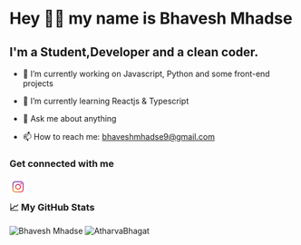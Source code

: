 



# Hey 👋🏻 my name is Bhavesh Mhadse 



## I'm a Student,Developer and a clean coder.


- 🔭 I’m currently working on Javascript, Python and some front-end projects
- 🌱 I’m currently learning Reactjs & Typescript


- 💬 Ask me about anything
- 📫 How to reach me: bhaveshmhadse9@gmail.com

<h3>Get connected with me</h3>

<a href="https://instagram.com/bhaaaavesh__" target="blank">

  <img align="left" alt="Bhavesh's Instagram" width="30px" src="instagram.png" />

</a>
<br>

<h3>📈 My GitHub Stats</h3>

<p>

<img src="https://github-readme-stats.vercel.app/api/top-langs?username=bhaveshmhadse&show_icons=true&theme=dark&locale=en&layout=compact" alt="Bhavesh Mhadse"/>

<img src="https://github-readme-stats.vercel.app/api?username=bhaveshmhadse&show_icons=true&theme=dark&locale=en" alt="AtharvaBhagat" />

 </p>







